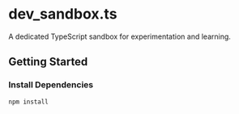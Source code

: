 # dev_sandbox.ts

A dedicated TypeScript sandbox for experimentation and learning.

## Getting Started

### Install Dependencies

```bash
npm install
